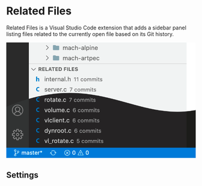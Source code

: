 # Related Files

Related Files is a Visual Studio Code extension that adds a sidebar panel listing files related to the currently open file based on its Git history.

![Sample view of the sidebar](/assets/both.png)

## Settings
